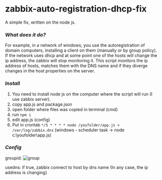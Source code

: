 # zabbix-auto-registration-dhcp-fix
A simple fix, written on the node js.

### _What does it do?_
For example, in a network of windows, you use the autoregistration of domain computers, installing a client on them (manually or by group policy). If the network uses dhcp and at some point one of the hosts will change the ip address, the zabbix will stop monitoring it. This script monitors the ip address of hosts, matches them with the DNS name and if they diverge changes in the host properties on the server.
### _Install_
1. You need to install node js on the computer where the script will run (I use zabbix server).
2. copy app.js and package.json
3. open folder where files was copied in terminal (cmd)
4. run ```npm i```
5. edit app.js (config)
6. Put in crontab ```*/5 * * * * node /youfolder/app.js > /var/log/zabbix.dns```
(windows - scheduler task -> node c:\youfolder\app.js)

### _Config_
groupid:
![group](https://i.imgur.com/NJOGe9g.png)

usedns: if true, zabbix connect to host by dns name (In any case, the ip address is changing)
